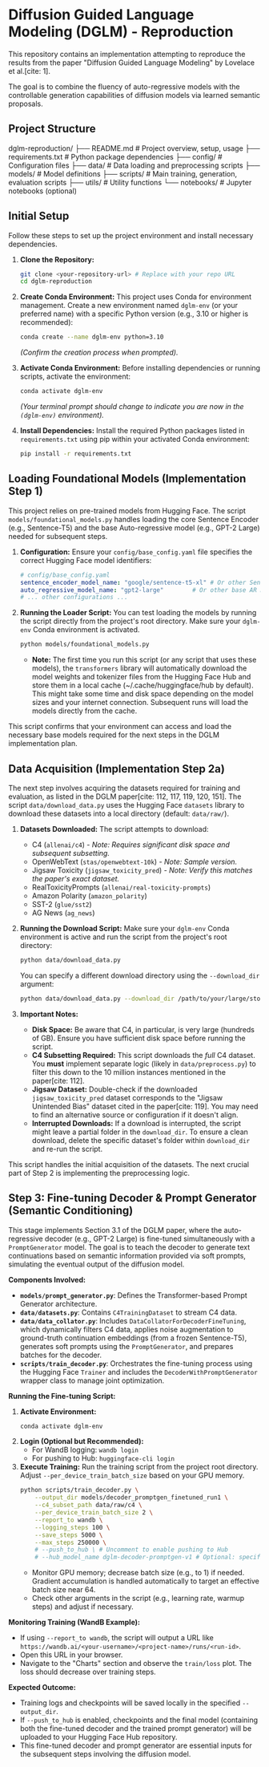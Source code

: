 # Diffusion Guided Language Modeling (DGLM) - Reproduction

This repository contains an implementation attempting to reproduce the results from the paper "Diffusion Guided Language Modeling" by Lovelace et al.[cite: 1].

The goal is to combine the fluency of auto-regressive models with the controllable generation capabilities of diffusion models via learned semantic proposals.

## Project Structure

dglm-reproduction/
├── README.md                 # Project overview, setup, usage
├── requirements.txt          # Python package dependencies
├── config/                   # Configuration files
├── data/                     # Data loading and preprocessing scripts
├── models/                   # Model definitions
├── scripts/                  # Main training, generation, evaluation scripts
├── utils/                    # Utility functions
└── notebooks/                # Jupyter notebooks (optional)

## Initial Setup

Follow these steps to set up the project environment and install necessary dependencies.

1.  **Clone the Repository:**
    ```bash
    git clone <your-repository-url> # Replace with your repo URL
    cd dglm-reproduction
    ```

2.  **Create Conda Environment:**
    This project uses Conda for environment management. Create a new environment named `dglm-env` (or your preferred name) with a specific Python version (e.g., 3.10 or higher is recommended):
    ```bash
    conda create --name dglm-env python=3.10
    ```
    *(Confirm the creation process when prompted).*

3.  **Activate Conda Environment:**
    Before installing dependencies or running scripts, activate the environment:
    ```bash
    conda activate dglm-env
    ```
    *(Your terminal prompt should change to indicate you are now in the `(dglm-env)` environment).*

4.  **Install Dependencies:**
    Install the required Python packages listed in `requirements.txt` using pip within your activated Conda environment:
    ```bash
    pip install -r requirements.txt
    ```

## Loading Foundational Models (Implementation Step 1)

This project relies on pre-trained models from Hugging Face. The script `models/foundational_models.py` handles loading the core Sentence Encoder (e.g., Sentence-T5) and the base Auto-regressive model (e.g., GPT-2 Large) needed for subsequent steps.

1.  **Configuration:**
    Ensure your `config/base_config.yaml` file specifies the correct Hugging Face model identifiers:
    ```yaml
    # config/base_config.yaml
    sentence_encoder_model_name: "google/sentence-t5-xl" # Or other Sentence-T5 variant if needed
    auto_regressive_model_name: "gpt2-large"        # Or other base AR model if needed
    # ... other configurations ...
    ```

2.  **Running the Loader Script:**
    You can test loading the models by running the script directly from the project's root directory. Make sure your `dglm-env` Conda environment is activated.
    ```bash
    python models/foundational_models.py
    ```

    * **Note:** The first time you run this script (or any script that uses these models), the `transformers` library will automatically download the model weights and tokenizer files from the Hugging Face Hub and store them in a local cache (~/.cache/huggingface/hub by default). This might take some time and disk space depending on the model sizes and your internet connection. Subsequent runs will load the models directly from the cache.

This script confirms that your environment can access and load the necessary base models required for the next steps in the DGLM implementation plan.

## Data Acquisition (Implementation Step 2a)

The next step involves acquiring the datasets required for training and evaluation, as listed in the DGLM paper[cite: 112, 117, 119, 120, 151]. The script `data/download_data.py` uses the Hugging Face `datasets` library to download these datasets into a local directory (default: `data/raw/`).

1.  **Datasets Downloaded:**
    The script attempts to download:
    * C4 (`allenai/c4`) - *Note: Requires significant disk space and subsequent subsetting.*
    * OpenWebText (`stas/openwebtext-10k`) - *Note: Sample version.*
    * Jigsaw Toxicity (`jigsaw_toxicity_pred`) - *Note: Verify this matches the paper's exact dataset.*
    * RealToxicityPrompts (`allenai/real-toxicity-prompts`)
    * Amazon Polarity (`amazon_polarity`)
    * SST-2 (`glue/sst2`)
    * AG News (`ag_news`)

2.  **Running the Download Script:**
    Make sure your `dglm-env` Conda environment is active and run the script from the project's root directory:
    ```bash
    python data/download_data.py
    ```
    You can specify a different download directory using the `--download_dir` argument:
    ```bash
    python data/download_data.py --download_dir /path/to/your/large/storage
    ```

3.  **Important Notes:**
    * **Disk Space:** Be aware that C4, in particular, is very large (hundreds of GB). Ensure you have sufficient disk space before running the script.
    * **C4 Subsetting Required:** This script downloads the *full* C4 dataset. You **must** implement separate logic (likely in `data/preprocess.py`) to filter this down to the 10 million instances mentioned in the paper[cite: 112].
    * **Jigsaw Dataset:** Double-check if the downloaded `jigsaw_toxicity_pred` dataset corresponds to the "Jigsaw Unintended Bias" dataset cited in the paper[cite: 119]. You may need to find an alternative source or configuration if it doesn't align.
    * **Interrupted Downloads:** If a download is interrupted, the script might leave a partial folder in the `download_dir`. To ensure a clean download, delete the specific dataset's folder within `download_dir` and re-run the script.

This script handles the initial acquisition of the datasets. The next crucial part of Step 2 is implementing the preprocessing logic.

## Step 3: Fine-tuning Decoder & Prompt Generator (Semantic Conditioning)

This stage implements Section 3.1 of the DGLM paper, where the auto-regressive decoder (e.g., GPT-2 Large) is fine-tuned simultaneously with a `PromptGenerator` model. The goal is to teach the decoder to generate text continuations based on semantic information provided via soft prompts, simulating the eventual output of the diffusion model.

**Components Involved:**

* **`models/prompt_generator.py`**: Defines the Transformer-based Prompt Generator architecture.
* **`data/datasets.py`**: Contains `C4TrainingDataset` to stream C4 data.
* **`data/data_collator.py`**: Includes `DataCollatorForDecoderFineTuning`, which dynamically filters C4 data, applies noise augmentation to ground-truth continuation embeddings (from a frozen Sentence-T5), generates soft prompts using the `PromptGenerator`, and prepares batches for the decoder.
* **`scripts/train_decoder.py`**: Orchestrates the fine-tuning process using the Hugging Face `Trainer` and includes the `DecoderWithPromptGenerator` wrapper class to manage joint optimization.

**Running the Fine-tuning Script:**

1.  **Activate Environment:**
    ```bash
    conda activate dglm-env
    ```
2.  **Login (Optional but Recommended):**
    * For WandB logging: `wandb login`
    * For pushing to Hub: `huggingface-cli login`
3.  **Execute Training:**
    Run the training script from the project root directory. Adjust `--per_device_train_batch_size` based on your GPU memory.
    ```bash
    python scripts/train_decoder.py \
        --output_dir models/decoder_promptgen_finetuned_run1 \
        --c4_subset_path data/raw/c4 \
        --per_device_train_batch_size 2 \
        --report_to wandb \
        --logging_steps 100 \
        --save_steps 5000 \
        --max_steps 250000 \
        # --push_to_hub \ # Uncomment to enable pushing to Hub
        # --hub_model_name dglm-decoder-promptgen-v1 # Optional: specific Hub name
    ```
    * Monitor GPU memory; decrease batch size (e.g., to 1) if needed. Gradient accumulation is handled automatically to target an effective batch size near 64.
    * Check other arguments in the script (e.g., learning rate, warmup steps) and adjust if necessary.

**Monitoring Training (WandB Example):**

* If using `--report_to wandb`, the script will output a URL like `https://wandb.ai/<your-username>/<project-name>/runs/<run-id>`.
* Open this URL in your browser.
* Navigate to the "Charts" section and observe the `train/loss` plot. The loss should decrease over training steps.

**Expected Outcome:**

* Training logs and checkpoints will be saved locally in the specified `--output_dir`.
* If `--push_to_hub` is enabled, checkpoints and the final model (containing both the fine-tuned decoder and the trained prompt generator) will be uploaded to your Hugging Face Hub repository.
* This fine-tuned decoder and prompt generator are essential inputs for the subsequent steps involving the diffusion model.

